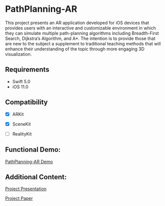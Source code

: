 # PathPlanning-AR

This project presents an AR application developed for iOS devices that 
provides users with an interactive and customizable environment in which 
they can simulate multiple path-planning algorithms including 
Breadth-First Search, Dijkstra’s Algorithm, and A*. The intention is to 
provide those that are new to the subject a supplement to traditional 
teaching methods that will enhance their understanding of the topic through 
more engaging 3D visualization.

## Requirements
- Swift 5.0
- iOS 11.0

## Compatibility
- [x] ARKit
- [x] SceneKit
- [ ] RealityKit


## Functional Demo:
[PathPlanning-AR Demo](https://www.youtube.com/watch?v=ELSpLAUXHBI "PathPlanning-AR")


## Additional Content:
[Project Presentation](https://drive.google.com/file/d/1MLhjE8Mdm0tJEkBtfTFaJGJbLs265qHO/view?usp=sharing)

[Project Paper](https://drive.google.com/file/d/1FsdKmLAWSuak90svaVKqutsq_mswiUcQ/view?usp=sharing)

